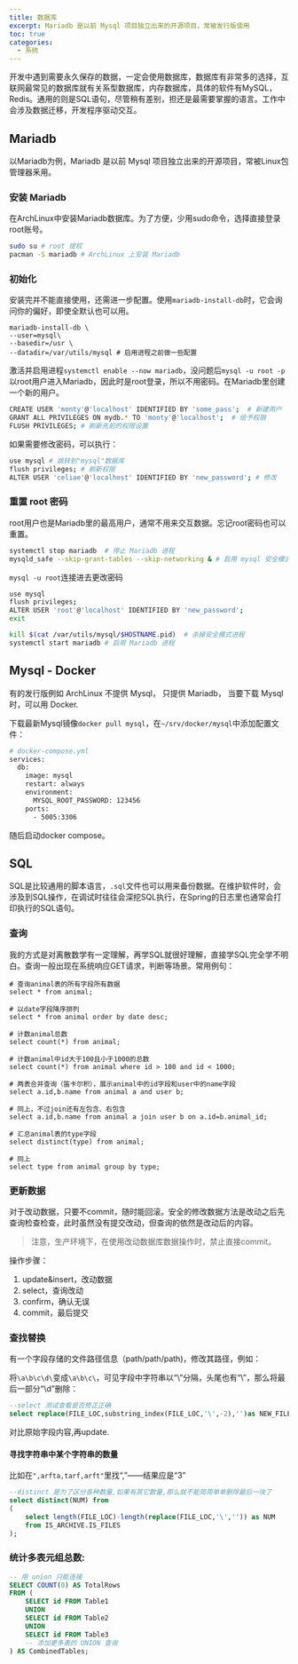 ```yaml
---
title: 数据库
excerpt: Mariadb 是以前 Mysql 项目独立出来的开源项目，常被发行版使用
toc: true
categories:
  - 系统
---
```


开发中遇到需要永久保存的数据，一定会使用数据库，数据库有非常多的选择，互联网最常见的数据库就有关系型数据库，内存数据库，具体的软件有MySQL，Redis。通用的则是SQL语句，尽管稍有差别，担还是最需要掌握的语言。工作中会涉及数据迁移，开发程序驱动交互。

## Mariadb

以Mariadb为例，Mariadb 是以前 Mysql 项目独立出来的开源项目，常被Linux包管理器釆用。

### 安装 Mariadb

在ArchLinux中安装Mariadb数据库。为了方便，少用sudo命令，选择直接登录root账号。

```bash
sudo su # root 提权
pacman -S mariadb # ArchLinux 上安装 Mariadb
```

### 初始化

安装完并不能直接使用，还需进一步配置。使用`mariadb-install-db`时，它会询问你的偏好，即使全默认也可以用。

```shell
mariadb-install-db \
--user=mysql\
--basedir=/usr \
--datadir=/var/utils/mysql # 启用进程之前做一些配置
```

激活并启用进程`systemctl enable --now mariadb`，没问题后`mysql -u root -p`以root用户进入Mariadb，因此时是root登录，所以不用密码。在Mariadb里创建一个新的用户。

```bash
CREATE USER 'monty'@'localhost' IDENTIFIED BY 'some_pass';  # 新建用户
GRANT ALL PRIVILEGES ON mydb.* TO 'monty'@'localhost';  # 给予权限
FLUSH PRIVILEGES; # 刷新先前的权限设置
```

如果需要修改密码，可以执行：

```bash
use mysql # 跳转到"mysql"数据库
flush privileges; # 刷新权限
ALTER USER 'celiae'@'localhost' IDENTIFIED BY 'new_password'; # 修改
```

### 重置 root 密码

root用户也是Mariadb里的最高用户，通常不用来交互数据。忘记root密码也可以重置。

```bash
systemctl stop mariadb  # 停止 Mariadb 进程
mysqld_safe --skip-grant-tables --skip-networking & # 启用 mysql 安全模式
```

`mysql -u root`连接进去更改密码

```bash
use mysql
flush privileges;
ALTER USER 'root'@'localhost' IDENTIFIED BY 'new_password';
exit
```

```bash
kill $(cat /var/utils/mysql/$HOSTNAME.pid)  # 杀掉安全模式进程
systemctl start mariadb # 启用 Mariadb 进程
```

## Mysql - Docker

有的发行版例如 ArchLinux 不提供 Mysql， 只提供 Mariadb， 当要下载 Mysql 时，可以用 Docker.

下载最新Mysql镜像`docker pull mysql`，在`~/srv/docker/mysql`中添加配置文件：

```bash
# docker-compose.yml
services:
  db:
    image: mysql
    restart: always
    environment:
      MYSQL_ROOT_PASSWORD: 123456
    ports:
      - 5005:3306
```

随后启动docker compose。

## SQL

SQL是比较通用的脚本语言，`.sql`文件也可以用来备份数据。在维护软件时，会涉及到SQL操作，在调试时往往会深挖SQL执行，在Spring的日志里也通常会打印执行的SQL语句。

### 查询

我的方式是对离散数学有一定理解，再学SQL就很好理解，直接学SQL完全学不明白。查询一般出现在系统响应GET请求，判断等场景。常用例句：

```shell
# 查询animal表的所有字段所有数据
select * from animal;
 
# 以date字段降序排列
select * from animal order by date desc;
  
# 计数animal总数
select count(*) from animal;
  
# 计数animal中id大于100且小于1000的总数
select count(*) from animal where id > 100 and id < 1000;
  
# 两表合并查询（笛卡尔积），展示animal中的id字段和user中的name字段
select a.id,b.name from animal a and user b;
  
# 同上，不过join还有左包含、右包含
select a.id,b.name from animal a join user b on a.id=b.animal_id;

# 汇总animal表的type字段
select distinct(type) from animal;

# 同上
select type from animal group by type;
```

### 更新数据

对于改动数据，只要不commit，随时能回滚。安全的修改数据方法是改动之后先查询检查检查，此时虽然没有提交改动，但查询的依然是改动后的内容。

> 注意，生产环境下，在使用改动数据库数据操作时，禁止直接commit。

操作步骤：

1. update&insert，改动数据
2. select，查询改动
3. confirm，确认无误
4. commit，最后提交

### 查找替换

有一个字段存储的文件路径信息（path/path/path)，修改其路径，例如：

将`\a\b\c\d\`变成`\a\b\c\`，可见字段中字符串以“\”分隔，头尾也有“\”，那么将最后一部分“\d”删除：

```sql
--select 测试查看是否修正正确
select replace(FILE_LOC,substring_index(FILE_LOC,'\',-2),'')as NEW_FILE_LOC from car.file;
```

对比原始字段内容,再update.

#### 寻找字符串中某个字符串的数量

比如在`",arfta,tarf,arft"`里找“,”——结果应是“3”

```sql
--distinct 是为了区分各种数量,如果有其它数量,那么就不能简简单单删除最后一块了
select distinct(NUM) from
(
    select length(FILE_LOC)-length(replace(FILE_LOC,'\','')) as NUM
    from IS_ARCHIVE.IS_FILES
);
```

### 统计多表元组总数:

```sql
-- 用 union 只能连接
SELECT COUNT(0) AS TotalRows
FROM (
    SELECT id FROM Table1
    UNION
    SELECT id FROM Table2
    UNION
    SELECT id FROM Table3
    -- 添加更多表的 UNION 查询
) AS CombinedTables;
```